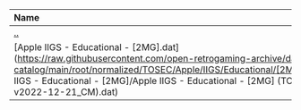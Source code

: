 |Name|Size|
|:---|---:|
|[..](../index.html)|DIR|
|[Apple IIGS - Educational - [2MG].dat](https://raw.githubusercontent.com/open-retrogaming-archive/dat-catalog/main/root/normalized/TOSEC/Apple/IIGS/Educational/[2MG]/Apple IIGS - Educational - [2MG]/Apple IIGS - Educational - [2MG] (TOSEC-v2022-12-21_CM).dat)|75975|
